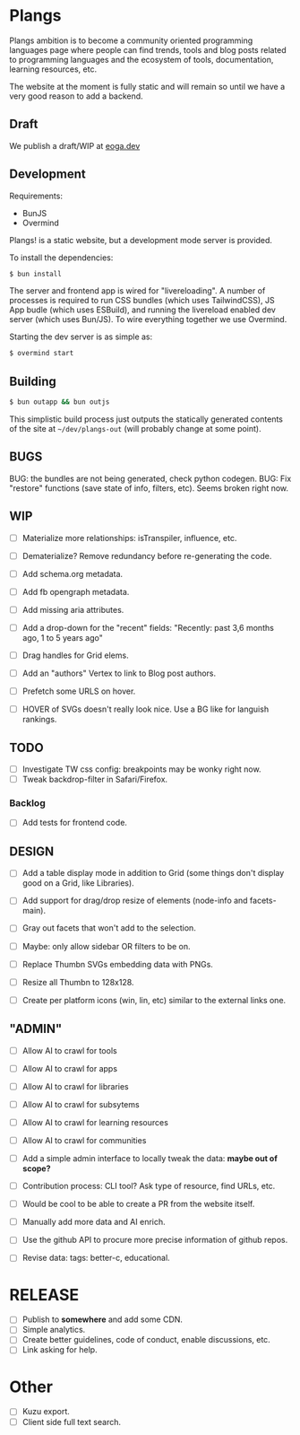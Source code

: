 # Plangs

Plangs ambition is to become a community oriented programming languages page where people can find trends, tools and blog posts related to programming languages and the ecosystem of tools, documentation, learning resources, etc.

The website at the moment is fully static and will remain so until we have a very good reason to add a backend.

## Draft

We publish a draft/WIP at [eoga.dev](https://eoga.dev)

## Development

Requirements:

* BunJS
* Overmind

Plangs! is a static website, but a development mode server is provided.

To install the dependencies:

```sh
$ bun install
```

The server and frontend app is wired for "livereloading". A number of processes is required to run CSS bundles (which uses TailwindCSS), JS App budle (which uses ESBuild), and running the livereload enabled dev server (which uses Bun/JS). To wire everything together we use Overmind.

Starting the dev server is as simple as:

```sh
$ overmind start
```

## Building

```sh
$ bun outapp && bun outjs
```

This simplistic build process just outputs the statically generated contents of the site at `~/dev/plangs-out` (will probably change at some point).

## BUGS

BUG: the bundles are not being generated, check python codegen.
BUG: Fix "restore" functions (save state of info, filters, etc). Seems broken right now.

## WIP

- [ ] Materialize more relationships: isTranspiler, influence, etc.
- [ ] Dematerialize? Remove redundancy before re-generating the code.

- [ ] Add schema.org metadata.
- [ ] Add fb opengraph metadata.
- [ ] Add missing aria attributes.

- [ ] Add a drop-down for the "recent" fields: "Recently: past 3,6 months ago, 1 to 5 years ago"
- [ ] Drag handles for Grid elems.
- [ ] Add an "authors" Vertex to link to Blog post authors.
- [ ] Prefetch some URLS on hover.
- [ ] HOVER of SVGs doesn't really look nice. Use a BG like for languish rankings.

## TODO

- [ ] Investigate TW css config: breakpoints may be wonky right now.
- [ ] Tweak backdrop-filter in Safari/Firefox.

### Backlog

- [ ] Add tests for frontend code.

## DESIGN

- [ ] Add a table display mode in addition to Grid (some things don't display good on a Grid, like Libraries).
- [ ] Add support for drag/drop resize of elements (node-info and facets-main).

- [ ] Gray out facets that won't add to the selection.
- [ ] Maybe: only allow sidebar OR filters to be on.

- [ ] Replace Thumbn SVGs embedding data with PNGs.
- [ ] Resize all Thumbn to 128x128.
- [ ] Create per platform icons (win, lin, etc) similar to the external links one.

## "ADMIN"

- [ ] Allow AI to crawl for tools
- [ ] Allow AI to crawl for apps
- [ ] Allow AI to crawl for libraries
- [ ] Allow AI to crawl for subsytems
- [ ] Allow AI to crawl for learning resources
- [ ] Allow AI to crawl for communities

- [ ] Add a simple admin interface to locally tweak the data: **maybe out of scope?**
- [ ] Contribution process: CLI tool? Ask type of resource, find URLs, etc.
- [ ] Would be cool to be able to create a PR from the website itself.

- [ ] Manually add more data and AI enrich. 
- [ ] Use the github API to procure more precise information of github repos.

- [ ] Revise data: tags: better-c, educational.

# RELEASE

- [ ] Publish to **somewhere** and add some CDN.
- [ ] Simple analytics.
- [ ] Create better guidelines, code of conduct, enable discussions, etc.
- [ ] Link asking for help.

# Other

- [ ] Kuzu export.
- [ ] Client side full text search.